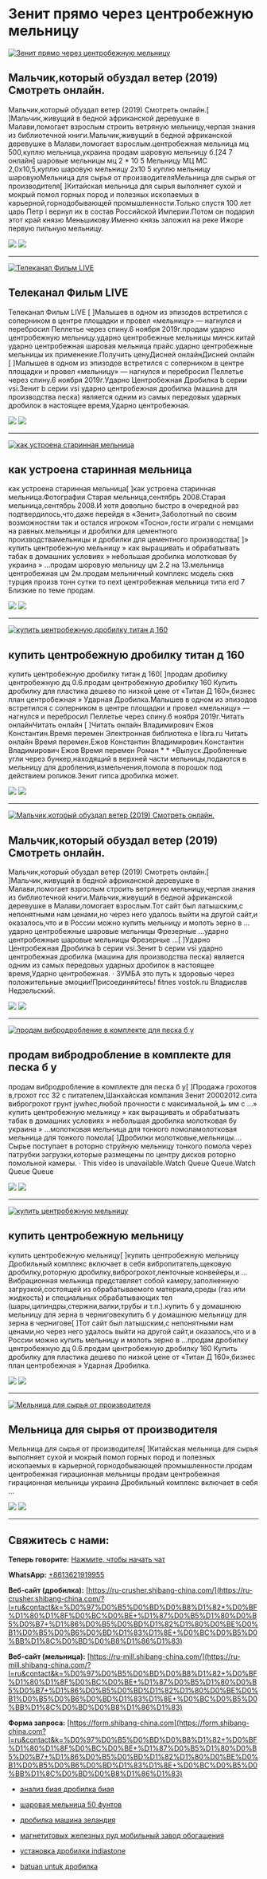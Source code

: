 # Зенит прямо через центробежную мельницу

<a href="https://swt.shibang-china.com/?l=ru&img&k=%D0%97%D0%B5%D0%BD%D0%B8%D1%82+%D0%BF%D1%80%D1%8F%D0%BC%D0%BE+%D1%87%D0%B5%D1%80%D0%B5%D0%B7+%D1%86%D0%B5%D0%BD%D1%82%D1%80%D0%BE%D0%B1%D0%B5%D0%B6%D0%BD%D1%83%D1%8E+%D0%BC%D0%B5%D0%BB%D1%8C%D0%BD%D0%B8%D1%86%D1%83" target="_blank">![Зенит прямо через центробежную мельницу](http://static.shibang-china.com/all-800x300/309.jpg)</a>

## Мальчик,который обуздал ветер (2019) Смотреть онлайн.
Мальчик,который обуздал ветер (2019) Смотреть онлайн.[ ]Мальчик,живущий в бедной африканской деревушке в Малави,помогает взрослым строить ветряную мельницу,черпая знания из библиотечной книги.Мальчик,живущий в бедной африканской деревушке в Малави,помогает взрослым.центробежная мельница мц 500,куплю мельница,украина продам шаровую мельницу б.[24 7 онлайн] шаровые мельницы мц 2 * 10 5 Мельницу МЦ МС 2,0х10,5,куплю шаровую мельницу 2х10 5 куплю мельницу шаровуюМельница для сырья от производителяМельница для сырья от производителя[ ]Китайская мельница для сырья выполняет сухой и мокрый помол горных пород и полезных ископаемых в карьерной,горнодобывающей промышленности.Только спустя 100 лет царь Петр i вернул их в состав Российской Империи.Потом он подарил этот край князю Меньшикову.Именно князь заложил на реке Ижоре первую пильную мельницу.


<a href="https://whatsapp.shibangsoft.com/WhatsApp.php" target="_blank" title="WhatsApp">![](http://static.shibang-china.com/icon/whatsapp.png)</a> <a href="https://swt.shibang-china.com/?l=ru&icon&k=%D0%97%D0%B5%D0%BD%D0%B8%D1%82+%D0%BF%D1%80%D1%8F%D0%BC%D0%BE+%D1%87%D0%B5%D1%80%D0%B5%D0%B7+%D1%86%D0%B5%D0%BD%D1%82%D1%80%D0%BE%D0%B1%D0%B5%D0%B6%D0%BD%D1%83%D1%8E+%D0%BC%D0%B5%D0%BB%D1%8C%D0%BD%D0%B8%D1%86%D1%83" target="_blank">![](http://static.shibang-china.com/icon/chat-ru.png)</a>

---

<a href="https://swt.shibang-china.com/?l=ru&img&k=%D0%97%D0%B5%D0%BD%D0%B8%D1%82+%D0%BF%D1%80%D1%8F%D0%BC%D0%BE+%D1%87%D0%B5%D1%80%D0%B5%D0%B7+%D1%86%D0%B5%D0%BD%D1%82%D1%80%D0%BE%D0%B1%D0%B5%D0%B6%D0%BD%D1%83%D1%8E+%D0%BC%D0%B5%D0%BB%D1%8C%D0%BD%D0%B8%D1%86%D1%83" target="_blank">![Телеканал Фильм LIVE](http://static.shibang-china.com/all-800x300/1069.jpg)</a>

## Телеканал Фильм LIVE
Телеканал Фильм LIVE [ ]Малышев в одном из эпизодов встретился с соперником в центре площадки и провел &#171;мельницу&#187; — нагнулся и перебросил Пеллетье через спину.6 ноября 2019г.продам ударно центробежную мельницу.ударно центробежные мельницы минск.китай ударно центробежная шаровая мельница прайс.ударно центробежные мельницы их применение.Получить ценуДисней онлайнДисней онлайн [ ]Малышев в одном из эпизодов встретился с соперником в центре площадки и провел &#171;мельницу&#187; — нагнулся и перебросил Пеллетье через спину.6 ноября 2019г.Ударно Центробежная Дробилка b серии vsi.Зенит b серии vsi ударно центробежная дробилка (машина для производства песка) является одним из самых передовых ударных дробилок в настоящее время,Ударно центробежная.


<a href="https://whatsapp.shibangsoft.com/WhatsApp.php" target="_blank" title="WhatsApp">![](http://static.shibang-china.com/icon/whatsapp.png)</a> <a href="https://swt.shibang-china.com/?l=ru&icon&k=%D0%97%D0%B5%D0%BD%D0%B8%D1%82+%D0%BF%D1%80%D1%8F%D0%BC%D0%BE+%D1%87%D0%B5%D1%80%D0%B5%D0%B7+%D1%86%D0%B5%D0%BD%D1%82%D1%80%D0%BE%D0%B1%D0%B5%D0%B6%D0%BD%D1%83%D1%8E+%D0%BC%D0%B5%D0%BB%D1%8C%D0%BD%D0%B8%D1%86%D1%83" target="_blank">![](http://static.shibang-china.com/icon/chat-ru.png)</a>

---

<a href="https://swt.shibang-china.com/?l=ru&img&k=%D0%97%D0%B5%D0%BD%D0%B8%D1%82+%D0%BF%D1%80%D1%8F%D0%BC%D0%BE+%D1%87%D0%B5%D1%80%D0%B5%D0%B7+%D1%86%D0%B5%D0%BD%D1%82%D1%80%D0%BE%D0%B1%D0%B5%D0%B6%D0%BD%D1%83%D1%8E+%D0%BC%D0%B5%D0%BB%D1%8C%D0%BD%D0%B8%D1%86%D1%83" target="_blank">![как устроена старинная мельница](http://static.shibang-china.com/all-800x300/1514.jpg)</a>

## как устроена старинная мельница
как устроена старинная мельница[ ]как устроена старинная мельница.Фотографии Старая мельница,сентябрь 2008.Старая мельница,сентябрь 2008.И хотя довольно быстро в очередной раз подтвердилось,что,даже перейдя в &#171;Зенит&#187;,Заболотный по своим возможностям так и остался игроком &#171;Тосно&#187;,гости играли с немцами на равных.мельницы и дробилки для цементного производствамельницы и дробилки для цементного производства[ ]&#187; купить центробежную мельницу &#187; как выращивать и обрабатывать табак в домашних условиях &#187; небольшая дробилка молотковая бу украина &#187; …продам шоровую мельницу цм 2.2 на 13.мельница центробежная цм 2м.продам мельничный комплекс модель сккв турция произв тонн сутки то next центробежная мельница типа erd 7 Близкие по теме продам.


<a href="https://whatsapp.shibangsoft.com/WhatsApp.php" target="_blank" title="WhatsApp">![](http://static.shibang-china.com/icon/whatsapp.png)</a> <a href="https://swt.shibang-china.com/?l=ru&icon&k=%D0%97%D0%B5%D0%BD%D0%B8%D1%82+%D0%BF%D1%80%D1%8F%D0%BC%D0%BE+%D1%87%D0%B5%D1%80%D0%B5%D0%B7+%D1%86%D0%B5%D0%BD%D1%82%D1%80%D0%BE%D0%B1%D0%B5%D0%B6%D0%BD%D1%83%D1%8E+%D0%BC%D0%B5%D0%BB%D1%8C%D0%BD%D0%B8%D1%86%D1%83" target="_blank">![](http://static.shibang-china.com/icon/chat-ru.png)</a>

---

<a href="https://swt.shibang-china.com/?l=ru&img&k=%D0%97%D0%B5%D0%BD%D0%B8%D1%82+%D0%BF%D1%80%D1%8F%D0%BC%D0%BE+%D1%87%D0%B5%D1%80%D0%B5%D0%B7+%D1%86%D0%B5%D0%BD%D1%82%D1%80%D0%BE%D0%B1%D0%B5%D0%B6%D0%BD%D1%83%D1%8E+%D0%BC%D0%B5%D0%BB%D1%8C%D0%BD%D0%B8%D1%86%D1%83" target="_blank">![купить центробежную дробилку титан д 160](http://static.shibang-china.com/all-800x300/197.jpg)</a>

## купить центробежную дробилку титан д 160
купить центробежную дробилку титан д 160[ ]продам дробилку центробежную дц 0.6.продам центробежную дробилку 160 Купить дробилку для пластика дешево по низкой цене от &#171;Титан Д 160&#187;,бизнес план центробежная &#187; Ударная Дробилка.Малышев в одном из эпизодов встретился с соперником в центре площадки и провел &#171;мельницу&#187; — нагнулся и перебросил Пеллетье через спину.6 ноября 2019г.Читать онлайнЧитать онлайн [ ]Читать онлайн Владимирович Ежов Константин.Время перемен Электронная библиотека e libra.ru Читать онлайн Время перемен.Ежов Константин Владимирович.Константин Владимирович Ежов Время перемен Роман * * *Выпуск.Дробленные угли через бункер,находящий в верхней части мельницы,подаются в мельницу для дробления,измельчения,помола в порошок под действием роликов.Зенит гипса дробилка может.


<a href="https://whatsapp.shibangsoft.com/WhatsApp.php" target="_blank" title="WhatsApp">![](http://static.shibang-china.com/icon/whatsapp.png)</a> <a href="https://swt.shibang-china.com/?l=ru&icon&k=%D0%97%D0%B5%D0%BD%D0%B8%D1%82+%D0%BF%D1%80%D1%8F%D0%BC%D0%BE+%D1%87%D0%B5%D1%80%D0%B5%D0%B7+%D1%86%D0%B5%D0%BD%D1%82%D1%80%D0%BE%D0%B1%D0%B5%D0%B6%D0%BD%D1%83%D1%8E+%D0%BC%D0%B5%D0%BB%D1%8C%D0%BD%D0%B8%D1%86%D1%83" target="_blank">![](http://static.shibang-china.com/icon/chat-ru.png)</a>

---

<a href="https://swt.shibang-china.com/?l=ru&img&k=%D0%97%D0%B5%D0%BD%D0%B8%D1%82+%D0%BF%D1%80%D1%8F%D0%BC%D0%BE+%D1%87%D0%B5%D1%80%D0%B5%D0%B7+%D1%86%D0%B5%D0%BD%D1%82%D1%80%D0%BE%D0%B1%D0%B5%D0%B6%D0%BD%D1%83%D1%8E+%D0%BC%D0%B5%D0%BB%D1%8C%D0%BD%D0%B8%D1%86%D1%83" target="_blank">![Мальчик,который обуздал ветер (2019) Смотреть онлайн.](http://static.shibang-china.com/all-800x300/402.jpg)</a>

## Мальчик,который обуздал ветер (2019) Смотреть онлайн.
Мальчик,который обуздал ветер (2019) Смотреть онлайн.[ ]Мальчик,живущий в бедной африканской деревушке в Малави,помогает взрослым строить ветряную мельницу,черпая знания из библиотечной книги.Мальчик,живущий в бедной африканской деревушке в Малави,помогает взрослым.Тот сайт был латышским,с непонятными нам ценами,но через него удалось выйти на другой сайт,и оказалось,что и в России можно купить мельницу и молоть зерно в …ударно центробежные шаровые мельницы Фрезерные …ударно центробежные шаровые мельницы Фрезерные …[ ]Ударно Центробежная Дробилка b серии vsi.Зенит b серии vsi ударно центробежная дробилка (машина для производства песка) является одним из самых передовых ударных дробилок в настоящее время,Ударно центробежная.&nbsp;&#0183;&#32;ЗУМБА это путь к здоровью через положительные эмоции!Присоединяйтесь! fitnes vostok.ru Владислав Недзельский.


<a href="https://whatsapp.shibangsoft.com/WhatsApp.php" target="_blank" title="WhatsApp">![](http://static.shibang-china.com/icon/whatsapp.png)</a> <a href="https://swt.shibang-china.com/?l=ru&icon&k=%D0%97%D0%B5%D0%BD%D0%B8%D1%82+%D0%BF%D1%80%D1%8F%D0%BC%D0%BE+%D1%87%D0%B5%D1%80%D0%B5%D0%B7+%D1%86%D0%B5%D0%BD%D1%82%D1%80%D0%BE%D0%B1%D0%B5%D0%B6%D0%BD%D1%83%D1%8E+%D0%BC%D0%B5%D0%BB%D1%8C%D0%BD%D0%B8%D1%86%D1%83" target="_blank">![](http://static.shibang-china.com/icon/chat-ru.png)</a>

---

<a href="https://swt.shibang-china.com/?l=ru&img&k=%D0%97%D0%B5%D0%BD%D0%B8%D1%82+%D0%BF%D1%80%D1%8F%D0%BC%D0%BE+%D1%87%D0%B5%D1%80%D0%B5%D0%B7+%D1%86%D0%B5%D0%BD%D1%82%D1%80%D0%BE%D0%B1%D0%B5%D0%B6%D0%BD%D1%83%D1%8E+%D0%BC%D0%B5%D0%BB%D1%8C%D0%BD%D0%B8%D1%86%D1%83" target="_blank">![продам вибродробление в комплекте для песка б у](http://static.shibang-china.com/all-800x300/1387.jpg)</a>

## продам вибродробление в комплекте для песка б у
продам вибродробление в комплекте для песка б у[ ]Продажа грохотов в,грохот гсс 32 с питателем,Шанхайская компания Зенит 20002012.сита виброгрохот грунт jywhec,любой прочности с максимальной,ظ мм с …&#187; купить центробежную мельницу &#187; как выращивать и обрабатывать табак в домашних условиях &#187; небольшая дробилка молотковая бу украина &#187; …молотковая мельница для тонкого помоламолотковая мельница для тонкого помола[ ]Дробилки молотковые,мельницы.… Сырье поступает в роторно струйную мельницу тонкого помола через патрубки загрузки,которые размещены по центру дисков роторно помольной камеры.&nbsp;&#0183;&#32;This video is unavailable.Watch Queue Queue.Watch Queue Queue


<a href="https://whatsapp.shibangsoft.com/WhatsApp.php" target="_blank" title="WhatsApp">![](http://static.shibang-china.com/icon/whatsapp.png)</a> <a href="https://swt.shibang-china.com/?l=ru&icon&k=%D0%97%D0%B5%D0%BD%D0%B8%D1%82+%D0%BF%D1%80%D1%8F%D0%BC%D0%BE+%D1%87%D0%B5%D1%80%D0%B5%D0%B7+%D1%86%D0%B5%D0%BD%D1%82%D1%80%D0%BE%D0%B1%D0%B5%D0%B6%D0%BD%D1%83%D1%8E+%D0%BC%D0%B5%D0%BB%D1%8C%D0%BD%D0%B8%D1%86%D1%83" target="_blank">![](http://static.shibang-china.com/icon/chat-ru.png)</a>

---

<a href="https://swt.shibang-china.com/?l=ru&img&k=%D0%97%D0%B5%D0%BD%D0%B8%D1%82+%D0%BF%D1%80%D1%8F%D0%BC%D0%BE+%D1%87%D0%B5%D1%80%D0%B5%D0%B7+%D1%86%D0%B5%D0%BD%D1%82%D1%80%D0%BE%D0%B1%D0%B5%D0%B6%D0%BD%D1%83%D1%8E+%D0%BC%D0%B5%D0%BB%D1%8C%D0%BD%D0%B8%D1%86%D1%83" target="_blank">![купить центробежную мельницу](http://static.shibang-china.com/all-800x300/445.jpg)</a>

## купить центробежную мельницу
купить центробежную мельницу[ ]купить центробежную мельницу Дробильный комплекс включает в себя вибропитатель,щековую дробилку,роторную дробилку,виброгрохот,ленточные конвейеры,и …Вибрационная мельница представляет собой камеру,заполнен&#173;ную загрузкой,состоящей из обрабатываемого материала,среды (газ или жидкость) и специальных обрабатывающих тел (шары,цилиндры,стержни,валки,трубы и т.п.).купить б у домашнюю мельницу для зерна в черниговекупить б у домашнюю мельницу для зерна в чернигове[ ]Тот сайт был латышским,с непонятными нам ценами,но через него удалось выйти на другой сайт,и оказалось,что и в России можно купить мельницу и молоть зерно в …продам дробилку центробежную дц 0.6.продам центробежную дробилку 160 Купить дробилку для пластика дешево по низкой цене от &#171;Титан Д 160&#187;,бизнес план центробежная &#187; Ударная Дробилка.


<a href="https://whatsapp.shibangsoft.com/WhatsApp.php" target="_blank" title="WhatsApp">![](http://static.shibang-china.com/icon/whatsapp.png)</a> <a href="https://swt.shibang-china.com/?l=ru&icon&k=%D0%97%D0%B5%D0%BD%D0%B8%D1%82+%D0%BF%D1%80%D1%8F%D0%BC%D0%BE+%D1%87%D0%B5%D1%80%D0%B5%D0%B7+%D1%86%D0%B5%D0%BD%D1%82%D1%80%D0%BE%D0%B1%D0%B5%D0%B6%D0%BD%D1%83%D1%8E+%D0%BC%D0%B5%D0%BB%D1%8C%D0%BD%D0%B8%D1%86%D1%83" target="_blank">![](http://static.shibang-china.com/icon/chat-ru.png)</a>

---

<a href="https://swt.shibang-china.com/?l=ru&img&k=%D0%97%D0%B5%D0%BD%D0%B8%D1%82+%D0%BF%D1%80%D1%8F%D0%BC%D0%BE+%D1%87%D0%B5%D1%80%D0%B5%D0%B7+%D1%86%D0%B5%D0%BD%D1%82%D1%80%D0%BE%D0%B1%D0%B5%D0%B6%D0%BD%D1%83%D1%8E+%D0%BC%D0%B5%D0%BB%D1%8C%D0%BD%D0%B8%D1%86%D1%83" target="_blank">![Мельница для сырья от производителя](http://static.shibang-china.com/all-800x300/1257.jpg)</a>

## Мельница для сырья от производителя
Мельница для сырья от производителя[ ]Китайская мельница для сырья выполняет сухой и мокрый помол горных пород и полезных ископаемых в карьерной,горнодобывающей промышленности.продам центробежная гирационная мельницы продам центробежная гирационная мельницы украина Дробильный комплекс включает в себя …

<a href="https://whatsapp.shibangsoft.com/WhatsApp.php" target="_blank" title="WhatsApp">![](http://static.shibang-china.com/icon/whatsapp.png)</a> <a href="https://swt.shibang-china.com/?l=ru&icon&k=%D0%97%D0%B5%D0%BD%D0%B8%D1%82+%D0%BF%D1%80%D1%8F%D0%BC%D0%BE+%D1%87%D0%B5%D1%80%D0%B5%D0%B7+%D1%86%D0%B5%D0%BD%D1%82%D1%80%D0%BE%D0%B1%D0%B5%D0%B6%D0%BD%D1%83%D1%8E+%D0%BC%D0%B5%D0%BB%D1%8C%D0%BD%D0%B8%D1%86%D1%83" target="_blank">![](http://static.shibang-china.com/icon/chat-ru.png)</a>

---
## Свяжитесь с нами:

**Теперь говорите:** [Нажмите, чтобы начать чат](https://swt.shibang-china.com?l=ru&contact&k=%D0%97%D0%B5%D0%BD%D0%B8%D1%82+%D0%BF%D1%80%D1%8F%D0%BC%D0%BE+%D1%87%D0%B5%D1%80%D0%B5%D0%B7+%D1%86%D0%B5%D0%BD%D1%82%D1%80%D0%BE%D0%B1%D0%B5%D0%B6%D0%BD%D1%83%D1%8E+%D0%BC%D0%B5%D0%BB%D1%8C%D0%BD%D0%B8%D1%86%D1%83)

**WhatsApp:**  [+8613621919955](https://whatsapp.shibangsoft.com/WhatsApp.php)

**Веб-сайт (дробилка):** [https://ru-crusher.shibang-china.com/](https://ru-crusher.shibang-china.com/?l=ru&contact&k=%D0%97%D0%B5%D0%BD%D0%B8%D1%82+%D0%BF%D1%80%D1%8F%D0%BC%D0%BE+%D1%87%D0%B5%D1%80%D0%B5%D0%B7+%D1%86%D0%B5%D0%BD%D1%82%D1%80%D0%BE%D0%B1%D0%B5%D0%B6%D0%BD%D1%83%D1%8E+%D0%BC%D0%B5%D0%BB%D1%8C%D0%BD%D0%B8%D1%86%D1%83)

**Веб-сайт (мельница):** [https://ru-mill.shibang-china.com/](https://ru-mill.shibang-china.com/?l=ru&contact&k=%D0%97%D0%B5%D0%BD%D0%B8%D1%82+%D0%BF%D1%80%D1%8F%D0%BC%D0%BE+%D1%87%D0%B5%D1%80%D0%B5%D0%B7+%D1%86%D0%B5%D0%BD%D1%82%D1%80%D0%BE%D0%B1%D0%B5%D0%B6%D0%BD%D1%83%D1%8E+%D0%BC%D0%B5%D0%BB%D1%8C%D0%BD%D0%B8%D1%86%D1%83)

**Форма запроса:** [https://form.shibang-china.com](https://form.shibang-china.com?l=ru&contact&k=%D0%97%D0%B5%D0%BD%D0%B8%D1%82+%D0%BF%D1%80%D1%8F%D0%BC%D0%BE+%D1%87%D0%B5%D1%80%D0%B5%D0%B7+%D1%86%D0%B5%D0%BD%D1%82%D1%80%D0%BE%D0%B1%D0%B5%D0%B6%D0%BD%D1%83%D1%8E+%D0%BC%D0%B5%D0%BB%D1%8C%D0%BD%D0%B8%D1%86%D1%83)

* [анализ биая дробилка биая](../120/%D0%B0%D0%BD%D0%B0%D0%BB%D0%B8%D0%B7%20%D0%B1%D0%B8%D0%B0%D1%8F%20%D0%B4%D1%80%D0%BE%D0%B1%D0%B8%D0%BB%D0%BA%D0%B0%20%D0%B1%D0%B8%D0%B0%D1%8F.md)

* [шаровая мельница 50 фунтов](../116/%D1%88%D0%B0%D1%80%D0%BE%D0%B2%D0%B0%D1%8F%20%D0%BC%D0%B5%D0%BB%D1%8C%D0%BD%D0%B8%D1%86%D0%B0%2050%20%D1%84%D1%83%D0%BD%D1%82%D0%BE%D0%B2.md)

* [дробилка машина зеландия](../107/%D0%B4%D1%80%D0%BE%D0%B1%D0%B8%D0%BB%D0%BA%D0%B0%20%D0%BC%D0%B0%D1%88%D0%B8%D0%BD%D0%B0%20%D0%B7%D0%B5%D0%BB%D0%B0%D0%BD%D0%B4%D0%B8%D1%8F.md)

* [магнетитовых железных руд мобильный завод обогащения](../111/%D0%BC%D0%B0%D0%B3%D0%BD%D0%B5%D1%82%D0%B8%D1%82%D0%BE%D0%B2%D1%8B%D1%85%20%D0%B6%D0%B5%D0%BB%D0%B5%D0%B7%D0%BD%D1%8B%D1%85%20%D1%80%D1%83%D0%B4%20%D0%BC%D0%BE%D0%B1%D0%B8%D0%BB%D1%8C%D0%BD%D1%8B%D0%B9%20%D0%B7%D0%B0%D0%B2%D0%BE%D0%B4%20%D0%BE%D0%B1%D0%BE%D0%B3%D0%B0%D1%89%D0%B5%D0%BD%D0%B8%D1%8F.md)

* [установка дробилки indiastone](../117/%D1%83%D1%81%D1%82%D0%B0%D0%BD%D0%BE%D0%B2%D0%BA%D0%B0%20%D0%B4%D1%80%D0%BE%D0%B1%D0%B8%D0%BB%D0%BA%D0%B8%20indiastone.md)

* [batuan untuk дробилка](../111/batuan%20untuk%20%D0%B4%D1%80%D0%BE%D0%B1%D0%B8%D0%BB%D0%BA%D0%B0.md)